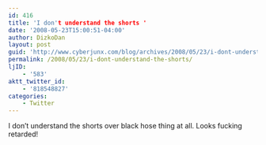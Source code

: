 ```yaml
---
id: 416
title: 'I don't understand the shorts '
date: '2008-05-23T15:00:51-04:00'
author: DizkoDan
layout: post
guid: 'http://www.cyberjunx.com/blog/archives/2008/05/23/i-dont-understand-the-shorts/'
permalink: /2008/05/23/i-dont-understand-the-shorts/
ljID:
    - '583'
aktt_twitter_id:
    - '818548827'
categories:
    - Twitter
---
```


I don’t understand the shorts over black hose thing at all. Looks fucking retarded!